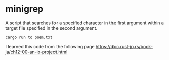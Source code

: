 # minigrep

A script that searches for a specified character in the first argument within a target file specified in the second argument.

```
cargo run to poem.txt
```

I learned this code from the following page
https://doc.rust-jp.rs/book-ja/ch12-00-an-io-project.html
